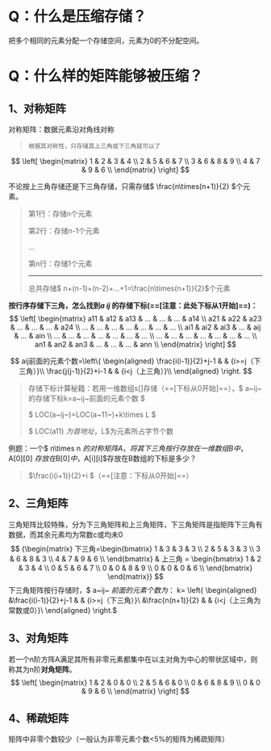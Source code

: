 # Q：什么是压缩存储？

把多个相同的元素分配一个存储空间，元素为0的不分配空间。

# Q：什么样的矩阵能够被压缩？

## 1、对称矩阵

对称矩阵：数据元素沿对角线对称

> `根据其对称性，只存储其上三角或下三角就可以了`

$$
\left[
\begin{matrix}
 1	&	2	&	3	&	4 \\
  2	&	5	&	6	&	7 \\
  3	&	6	&	8	&	9 \\
  4	&	7	&	9	&	6 \\
\end{matrix}
\right]
$$

不论按上三角存储还是下三角存储，只需存储$	\frac{n\times(n+1)}{2}	$个元素。

> 第1行：存储n个元素
>
> 第2行：存储n-1个元素
>
> ...
>
> 第n行：存储1个元素
>
> ---
>
> 总共存储$ n+(n-1)+(n-2)+...+1=\frac{n\times(n+1)}{2}$个元素

**按行序存储下三角，怎么找到$a~ij~$的存储下标(==[注意：此处下标从1开始]==)：**
$$
\left[
\begin{matrix}
 a11	&	a12	&	a13	&	...	&	...	&	...	&	a14 \\
 a21	&	a22	&	a23	&	...	&	...	&	...	&	a24 \\
 ...	&	...	&	...	&	...	&	...	&	...	&	... \\
 ai1	&	ai2	&	ai3	&	...	&	aij	&	...	&	ain \\
 ...	&	...	&	...	&	...	&	...	&	...	&	... \\
 ...	&	...	&	...	&	...	&	...	&	...	&	... \\
  an1	&	an2	&	an3	&	...	&	...	&	...	&	ann \\
\end{matrix}
\right]
$$

$$
aij前面的元素个数=\left\{
\begin{aligned}
\frac{i(i-1)}{2}+j-1       &      & {i>=j（下三角）}\\
\frac{j(j-1)}{2}+i-1       &      & {i<j（上三角）}\\
\end{aligned}
\right.
$$

> 存储下标计算秘籍：若用一维数组s[]存储（==[下标从0开始]==），$	a~ij~的存储下标k=a~ij~前面的元素个数	$
>
> $	LOC(a~ij~)=LOC(a~11~)+k\times L	$
>
> $	LOC(a11)	$为首地址，$L$为元素所占字节个数

例题：一个$	n\times n	$的对称矩阵 A，将其下三角按行存放在一维数组B中，$	A[0][0]	$存放在$B[0]$中，$A[i][i]$存放在B数组的下标是多少？

> $\frac{i(i+1)}{2}+i	$（==[注意：下标从0开始]==）

## 2、三角矩阵

三角矩阵比较特殊，分为下三角矩阵和上三角矩阵，下三角矩阵是指矩阵下三角有数据，而其余元素均为常数c或均未0
$$
{\begin{matrix}
下三角=\begin{bmatrix}
 1	&	3	&	3	&	3 \\
 2	&	5	&	3	&	3 \\
 3	&	6	&	8	&	3 \\
 4	&	7	&	9	&	6 \\
\end{bmatrix} &  上三角 = \begin{bmatrix}
 1	&	2	&	3	&	4 \\
 0	&	5	&	6	&	7 \\
 0	&	0	&	8	&	9 \\
 0	&	0	&	0	&	6 \\
\end{bmatrix}
\end{matrix}}
$$
下三角矩阵按行存储时，$	a~ij~	​$前面的元素个数为：$	k=	\left\{
\begin{aligned}
&\frac{i(i-1)}{2}+j-1       &      & {i>=j（下三角）}\\
&\frac{n(n+1)}{2}       &      & {i<j（上三角为常数或0）}\\
\end{aligned}
\right.​$

## 3、对角矩阵

若一个n阶方阵A满足其所有非零元素都集中在以主对角为中心的带状区域中，则称其为n阶**对角矩阵**。
$$
\left[
\begin{matrix}
 1	&	2	&	0	&	0 \\
  2	&	5	&	6	&	0 \\
  0	&	6	&	8	&	9 \\
  0	&	0	&	9	&	6 \\
\end{matrix}
\right]
$$


## 4、稀疏矩阵

矩阵中非零个数较少（一般认为非零元素个数<5%的矩阵为稀疏矩阵）